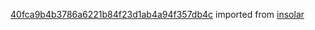 [40fca9b4b3786a6221b84f23d1ab4a94f357db4c](https://github.com/insolar/insolar/commit/40fca9b4b3786a6221b84f23d1ab4a94f357db4c) imported from [insolar](https://github.com/insolar/insolar)
